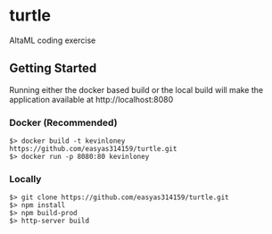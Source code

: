 # turtle
AltaML coding exercise

## Getting Started

Running either the docker based build or the local build will make the application available at http://localhost:8080

### Docker (Recommended)
```shell
$> docker build -t kevinloney https://github.com/easyas314159/turtle.git
$> docker run -p 8080:80 kevinloney
```

### Locally
```shell
$> git clone https://github.com/easyas314159/turtle.git
$> npm install
$> npm build-prod
$> http-server build
```
